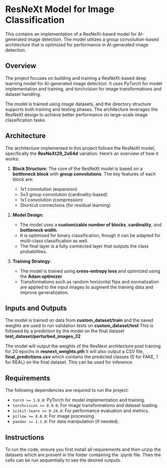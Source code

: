 # ResNeXt Model for Image Classification
This contains an implementation of a ResNeXt-based model for AI-generated image detection. The model utilizes a group convolution-based architecture that is optimized for performance in AI-generated image detection. 

## Overview
The project focuses on building and training a ResNeXt-based deep learning model for AI-generated image detection. It uses PyTorch for model implementation and training, and torchvision for image transformations and dataset handling.

The model is trained using image datasets, and the directory structure supports both training and testing phases. The architecture leverages the ResNeXt design to achieve better performance on large-scale image classification tasks.

## Architecture
The architecture implemented in this project follows the ResNeXt model, specifically the **ResNeXt29_2x64d** variation. Here’s an overview of how it works:

1. **Block Structure**: The core of the ResNeXt model is based on a **bottleneck block** with **group convolutions**. The key features of each block are:
    - 1x1 convolution (expansion)
    - 3x3 group convolution (cardinality-based)
    - 1x1 convolution (compression)
    - Shortcut connections (for residual learning)

2. **Model Design**:
    - The model uses a **customizable number of blocks**, **cardinality**, and **bottleneck width**.
    - It is optimized for binary classification, though it can be adapted for multi-class classification as well.
    - The final layer is a fully connected layer that outputs the class probabilities.

3. **Training Strategy**:
    - The model is trained using **cross-entropy loss** and optimized using the **Adam optimizer**.
    - Transformations such as random horizontal flips and normalization are applied to the input images to augment the training data and improve generalization.
    
## Inputs and Outputs
The model is trained on data from **custom_dataset/train** and the saved weights are used to run validation tests on **custom_dataset/test**
This is followed by a prediction by the model on the final dataset **test_dataset/perturbed_images_32**

The model will output the weights of the ResNext architecture post training for 20 epochs in **resnext_weights.pth**
It will also output a CSV file, **final_predictions.csv** which contains the predicted classes (0 for FAKE, 1 for REAL) on the final dataset. This can be used for inference. 

## Requirements
The following dependencies are required to run the project:
- `torch >= 1.8.0`: PyTorch for model implementation and training.
- `torchvision >= 0.9.0`: For image transformations and dataset loading.
- `scikit-learn >= 0.24.0`: For performance evaluation and metrics.
- `pillow >= 8.0.0`: For image processing.
- `pandas >= 1.1.0`: For data manipulation (if needed).

## Instructions
To run the code, ensure you first install all requirements and then unzip the datasets which are present in the folder containing the .ipynb file. Then the cells can be run sequentially to see the desired outputs. 





